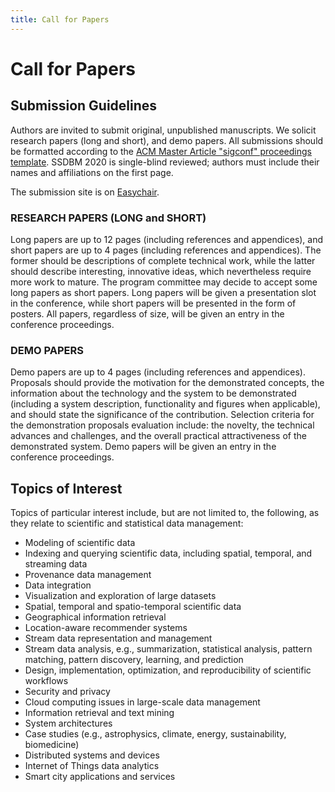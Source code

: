 ```yaml
---
title: Call for Papers
---
```



# Call for Papers


## Submission Guidelines

Authors are invited to submit original, unpublished manuscripts. We solicit research papers (long and short), and demo papers. All submissions should be formatted according to the [ACM Master Article "sigconf" proceedings template](https://www.acm.org/publications/proceedings-template). SSDBM 2020 is single-blind reviewed; authors must include their names and affiliations on the first page.

The submission site is on [Easychair](https://easychair.org/conferences/?conf=ssdbm2020).


### RESEARCH PAPERS (LONG and SHORT)

Long papers are up to 12 pages (including references and appendices), and short papers are up to 4 pages (including references and appendices).
The former should be descriptions of complete technical work, while the latter should describe interesting, innovative ideas, which nevertheless require more work to mature. The program committee may decide to accept some long papers as short papers. Long papers will be given a presentation slot in the conference, while short papers will be presented in the form of posters. All papers, regardless of size, will be given an entry in the conference proceedings.


### DEMO PAPERS

Demo papers are up to 4 pages (including references and appendices). Proposals should provide the motivation for the demonstrated concepts, the information about the technology and the system to be demonstrated (including a system description, functionality and figures when applicable), and should state the significance of the contribution. Selection criteria for the demonstration proposals evaluation include: the novelty, the technical advances and challenges, and the overall practical attractiveness of the demonstrated system. Demo papers will be given an entry in the conference proceedings.



## Topics of Interest

Topics of particular interest include, but are not limited to, the following, as they relate to scientific and statistical data management:


- Modeling of scientific data
- Indexing and querying scientific data, including spatial, temporal, and streaming data
- Provenance data management
- Data integration
- Visualization and exploration of large datasets
- Spatial, temporal and spatio-temporal scientific data
- Geographical information retrieval
- Location-aware recommender systems
- Stream data representation and management
- Stream data analysis, e.g., summarization, statistical analysis, pattern matching, pattern discovery, learning, and prediction
- Design, implementation, optimization, and reproducibility of scientific workflows
- Security and privacy
- Cloud computing issues in large-scale data management
- Information retrieval and text mining
- System architectures
- Case studies (e.g., astrophysics, climate, energy, sustainability, biomedicine)
- Distributed systems and devices
- Internet of Things data analytics
- Smart city applications and services
